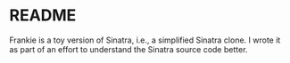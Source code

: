 # README

Frankie is a toy version of Sinatra, i.e., a simplified Sinatra clone. I wrote it as part of an effort to understand the Sinatra source code better.
